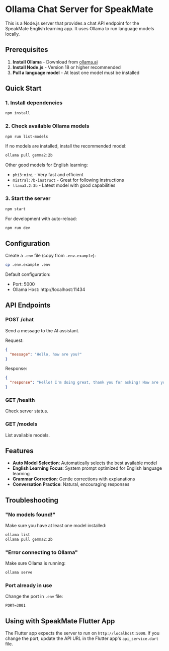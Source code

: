 # Ollama Chat Server for SpeakMate

This is a Node.js server that provides a chat API endpoint for the SpeakMate English learning app. It uses Ollama to run language models locally.

## Prerequisites

1. **Install Ollama** - Download from [ollama.ai](https://ollama.ai/)
2. **Install Node.js** - Version 18 or higher recommended
3. **Pull a language model** - At least one model must be installed

## Quick Start

### 1. Install dependencies
```bash
npm install
```

### 2. Check available Ollama models
```bash
npm run list-models
```

If no models are installed, install the recommended model:
```bash
ollama pull gemma2:2b
```

Other good models for English learning:
- `phi3:mini` - Very fast and efficient
- `mistral:7b-instruct` - Great for following instructions
- `llama3.2:3b` - Latest model with good capabilities

### 3. Start the server
```bash
npm start
```

For development with auto-reload:
```bash
npm run dev
```

## Configuration

Create a `.env` file (copy from `.env.example`):
```bash
cp .env.example .env
```

Default configuration:
- Port: 5000
- Ollama Host: http://localhost:11434

## API Endpoints

### POST /chat
Send a message to the AI assistant.

Request:
```json
{
  "message": "Hello, how are you?"
}
```

Response:
```json
{
  "response": "Hello! I'm doing great, thank you for asking! How are you doing today?"
}
```

### GET /health
Check server status.

### GET /models
List available models.

## Features

- **Auto Model Selection**: Automatically selects the best available model
- **English Learning Focus**: System prompt optimized for English language learning
- **Grammar Correction**: Gentle corrections with explanations
- **Conversation Practice**: Natural, encouraging responses

## Troubleshooting

### "No models found!"
Make sure you have at least one model installed:
```bash
ollama list
ollama pull gemma2:2b
```

### "Error connecting to Ollama"
Make sure Ollama is running:
```bash
ollama serve
```

### Port already in use
Change the port in `.env` file:
```
PORT=3001
```

## Using with SpeakMate Flutter App

The Flutter app expects the server to run on `http://localhost:5000`. If you change the port, update the API URL in the Flutter app's `api_service.dart` file.
